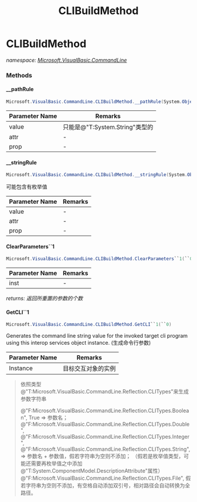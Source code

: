 ﻿---
title: CLIBuildMethod
---

# CLIBuildMethod
_namespace: [Microsoft.VisualBasic.CommandLine](N-Microsoft.VisualBasic.CommandLine.html)_





### Methods

#### __pathRule
```csharp
Microsoft.VisualBasic.CommandLine.CLIBuildMethod.__pathRule(System.Object,Microsoft.VisualBasic.CommandLine.Reflection.Optional,System.Reflection.PropertyInfo)
```


|Parameter Name|Remarks|
|--------------|-------|
|value|只能是@"T:System.String"类型的|
|attr|-|
|prop|-|


#### __stringRule
```csharp
Microsoft.VisualBasic.CommandLine.CLIBuildMethod.__stringRule(System.Object,Microsoft.VisualBasic.CommandLine.Reflection.Optional,System.Reflection.PropertyInfo)
```
可能包含有枚举值

|Parameter Name|Remarks|
|--------------|-------|
|value|-|
|attr|-|
|prop|-|


#### ClearParameters``1
```csharp
Microsoft.VisualBasic.CommandLine.CLIBuildMethod.ClearParameters``1(``0)
```


|Parameter Name|Remarks|
|--------------|-------|
|inst|-|

_returns: 返回所重置的参数的个数_

#### GetCLI``1
```csharp
Microsoft.VisualBasic.CommandLine.CLIBuildMethod.GetCLI``1(``0)
```
Generates the command line string value for the invoked target cli program using this interop services object instance.
 (生成命令行参数)

|Parameter Name|Remarks|
|--------------|-------|
|Instance|目标交互对象的实例|

> 
>  依照类型@"T:Microsoft.VisualBasic.CommandLine.Reflection.CLITypes"来生成参数字符串
>  
>  @"F:Microsoft.VisualBasic.CommandLine.Reflection.CLITypes.Boolean", True => 参数名；
>  @"F:Microsoft.VisualBasic.CommandLine.Reflection.CLITypes.Double", @"F:Microsoft.VisualBasic.CommandLine.Reflection.CLITypes.Integer", @"F:Microsoft.VisualBasic.CommandLine.Reflection.CLITypes.String", => 参数名 + 参数值，假若字符串为空则不添加；
>  （假若是枚举值类型，可能还需要再枚举值之中添加@"T:System.ComponentModel.DescriptionAttribute"属性）
>  @"F:Microsoft.VisualBasic.CommandLine.Reflection.CLITypes.File", 假若字符串为空则不添加，有空格自动添加双引号，相对路径会自动转换为全路径。
>  


